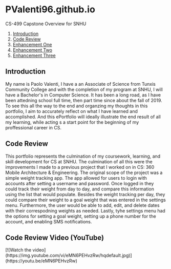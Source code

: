 # PValenti96.github.io
CS-499 Capstone Overview for SNHU

1. [Introduction](#introduction)  
2. [Code Review](#code-review)  
3. [Enhancement One](#enhancement-one)  
4. [Enhancement Two](#enhancement-two)  
5. [Enhancement Three](#enhancement-three)



## Introduction

My name is Paolo Valenti, I have a an Associate of Science from Tunxis Community College and with the completion of my program at SNHU, I will have a Bachelor's in Computer Science. It has been a long road,
as I have been attedning school full time, then part time since about the fall of 2019. To see this all the way to the end and organzing my thoughts in this portfolio, I aim to accurately reflect on what I have learned and accomplished. And this ePortfolio will ideally illustrate the end result of all my learning, while acting s a start point for the beginning of my proffessional career in CS.

## Code Review

This portfolio represents the culmination of my coursework, learning, and skill development for CS at SNHU. The culmination of all this were the improvements I made to a previous project that
I worked on in CS: 360 Mobile Architecture & Engineering. The original scope of the project was a simple weight tracking app. The app allowed for users to login with accounts after setting a username and password. Once logged in they could track their weight from day to day, and compare this information using the list that would populate. Besides the weight tracking per day, they could compare their weight to a goal weight that was entered in the settings menu. Furthermore, the user would be able to add, edit, and delete dates with their correspodning weights as needed. Lastly, tyhe settings menu had the options for setting a goal weight, setting up a phone number for the account, and enabling SMS notifications.


<h2>Code Review Video (YouTube)</h2>
[![Watch the video](https://img.youtube.com/vi/eMN6PEHvzRw/hqdefault.jpg)](https://youtu.be/eMN6PEHvzRw)

